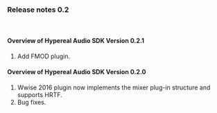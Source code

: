 
### Release notes 0.2
<br>

#### Overview of Hypereal Audio SDK Version 0.2.1
1.  Add FMOD plugin.

#### Overview of Hypereal Audio SDK Version 0.2.0

1.  Wwise 2016 plugin now implements the mixer plug-in structure and supports HRTF.
    <br>
2.  Bug fixes.
    <br>